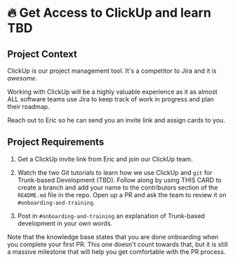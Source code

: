 # 🔥 Get Access to ClickUp and learn TBD

## Project Context

ClickUp is our project management tool. It's a competitor to Jira and it is *awesome*.

Working with ClickUp will be a highly valuable experience as it as almost ALL software
teams use Jira to keep track of work in progress and plan their roadmap.

Reach out to Eric so he can send you an invite link and assign cards to you.

## Project Requirements

1. Get a ClickUp invite link from Eric and join our ClickUp team.

2. Watch the two Git tutorials to learn how we use ClickUp and `git` for Trunk-based Development (TBD).
   Follow along by using THIS CARD to create a branch and add your name to the contributors section of the `README.md`
   file in the repo. Open up a PR and ask the team to review it on `#onboarding-and-training`.

3. Post in `#onboarding-and-training` an explanation of Trunk-based development in your own words.

Note that the knowledge base states that you are done onboarding when you complete your first PR. This one
doesn't count towards that, but it is still a massive milestone that will help you get comfortable with the PR
process.
